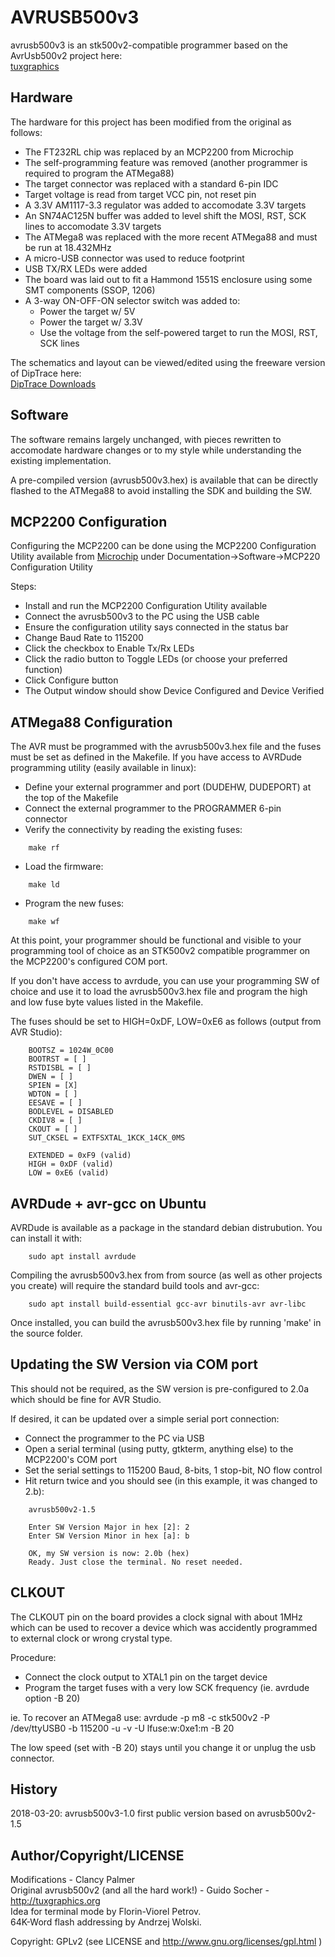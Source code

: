 AVRUSB500v3
===========
avrusb500v3 is an stk500v2-compatible programmer based on the AvrUsb500v2 project here:  
[tuxgraphics](http://tuxgraphics.org/electronics "tuxgraphics")


Hardware
--------

The hardware for this project has been modified from the original as follows:
 * The FT232RL chip was replaced by an MCP2200 from Microchip
 * The self-programming feature was removed (another programmer is required to program the ATMega88)
 * The target connector was replaced with a standard 6-pin IDC
 * Target voltage is read from target VCC pin, not reset pin
 * A 3.3V AM1117-3.3 regulator was added to accomodate 3.3V targets
 * An SN74AC125N buffer was added to level shift the MOSI, RST, SCK lines to accomodate 3.3V targets
 * The ATMega8 was replaced with the more recent ATMega88 and must be run at 18.432MHz
 * A micro-USB connector was used to reduce footprint
 * USB TX/RX LEDs were added
 * The board was laid out to fit a Hammond 1551S enclosure using some SMT components (SSOP, 1206)
 * A 3-way ON-OFF-ON selector switch was added to:
    * Power the target w/ 5V
    * Power the target w/ 3.3V
    * Use the voltage from the self-powered target to run the MOSI, RST, SCK lines

The schematics and layout can be viewed/edited using the freeware version of DipTrace here:  
[DipTrace Downloads](https://diptrace.com/download/download-diptrace/ "DipTrace Downloads")
	


Software
--------

The software remains largely unchanged, with pieces rewritten to accomodate hardware changes or to
my style while understanding the existing implementation.

A pre-compiled version (avrusb500v3.hex) is available that can be directly flashed to the ATMega88
to avoid installing the SDK and building the SW.


MCP2200 Configuration
---------------------

Configuring the MCP2200 can be done using the MCP2200 Configuration Utility available from [Microchip](http://www.microchip.com/wwwproducts/en/en546923 "Microchip") under Documentation->Software->MCP220 Configuration Utility

Steps:
  * Install and run the MCP2200 Configuration Utility available
  * Connect the avrusb500v3 to the PC using the USB cable
  * Ensure the configuration utility says connected in the status bar
  * Change Baud Rate to 115200
  * Click the checkbox to Enable Tx/Rx LEDs
  * Click the radio button to Toggle LEDs (or choose your preferred function)
  * Click Configure button
  * The Output window should show Device Configured and Device Verified


ATMega88 Configuration
----------------------

The AVR must be programmed with the avrusb500v3.hex file and the fuses must be set as defined in
the Makefile. If you have access to AVRDude programming utility (easily available in linux):

  * Define your external programmer and port (DUDEHW, DUDEPORT) at the top of the Makefile
  * Connect the external programmer to the PROGRAMMER 6-pin connector
  * Verify the connectivity by reading the existing fuses:
```
	make rf
```
  * Load the firmware:
```
	make ld
```
  * Program the new fuses:
```
	make wf
```

At this point, your programmer should be functional and visible to your programming tool of choice
as an STK500v2 compatible programmer on the MCP2200's configured COM port.

If you don't have access to avrdude, you can use your programming SW of choice and use it to load
the avrusb500v3.hex file and program the high and low fuse byte values listed in the Makefile.

The fuses should be set to HIGH=0xDF, LOW=0xE6 as follows (output from AVR Studio):
```
	BOOTSZ = 1024W_0C00
	BOOTRST = [ ]
	RSTDISBL = [ ]
	DWEN = [ ]
	SPIEN = [X]
	WDTON = [ ]
	EESAVE = [ ]
	BODLEVEL = DISABLED
	CKDIV8 = [ ]
	CKOUT = [ ]
	SUT_CKSEL = EXTFSXTAL_1KCK_14CK_0MS

	EXTENDED = 0xF9 (valid)
	HIGH = 0xDF (valid)
	LOW = 0xE6 (valid)
```


AVRDude + avr-gcc on Ubuntu
---------------------------

AVRDude is available as a package in the standard debian distrubution. You can install it with:
```
	sudo apt install avrdude
```
Compiling the avrusb500v3.hex from from source (as well as other projects you create) will require
the standard build tools and avr-gcc:
```
	sudo apt install build-essential gcc-avr binutils-avr avr-libc
```
Once installed, you can build the avrusb500v3.hex file by running 'make' in the source folder.


Updating the SW Version via COM port
------------------------------------

This should not be required, as the SW version is pre-configured to 2.0a which should be fine for
AVR Studio.

If desired, it can be updated over a simple serial port connection:

  * Connect the programmer to the PC via USB
  * Open a serial terminal (using putty, gtkterm, anything else) to the MCP2200's COM port
  * Set the serial settings to 115200 Baud, 8-bits, 1 stop-bit, NO flow control
  * Hit return twice and you should see (in this example, it was changed to 2.b):
```
	avrusb500v2-1.5

	Enter SW Version Major in hex [2]: 2
	Enter SW Version Minor in hex [a]: b

	OK, my SW version is now: 2.0b (hex)
	Ready. Just close the terminal. No reset needed.
```

CLKOUT
------

The CLKOUT pin on the board provides a clock signal with about 1MHz which can be used to recover a
device which was accidently programmed to external clock or wrong crystal type.

Procedure:
  * Connect the clock output to XTAL1 pin on the target device
  * Program the target fuses with a very low SCK frequency (ie. avrdude option -B 20)

ie. To recover an ATMega8 use:
avrdude -p m8 -c stk500v2 -P /dev/ttyUSB0 -b 115200 -u -v -U lfuse:w:0xe1:m -B 20

The low speed (set with -B 20) stays until you change it or unplug the usb connector.


History
-------

2018-03-20:  avrusb500v3-1.0 first public version based on avrusb500v2-1.5


Author/Copyright/LICENSE
------------------------

Modifications - Clancy Palmer  
Original avrusb500v2 (and all the hard work!) - Guido Socher - http://tuxgraphics.org  
Idea for terminal mode by Florin-Viorel Petrov.  
64K-Word flash addressing by Andrzej Wolski.

Copyright: GPLv2 (see LICENSE and http://www.gnu.org/licenses/gpl.html )
